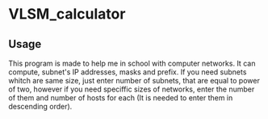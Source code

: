 # VLSM_calculator

## Usage
This program is made to help me in school with computer networks. It can compute, subnet's IP addresses, masks and prefix. 
If you need subnets whitch are same size, just enter number of subnets, that are equal to power of two, however if you need speciffic sizes of networks, enter the number of them and number of hosts for each (It is needed to enter them in descending order). 

